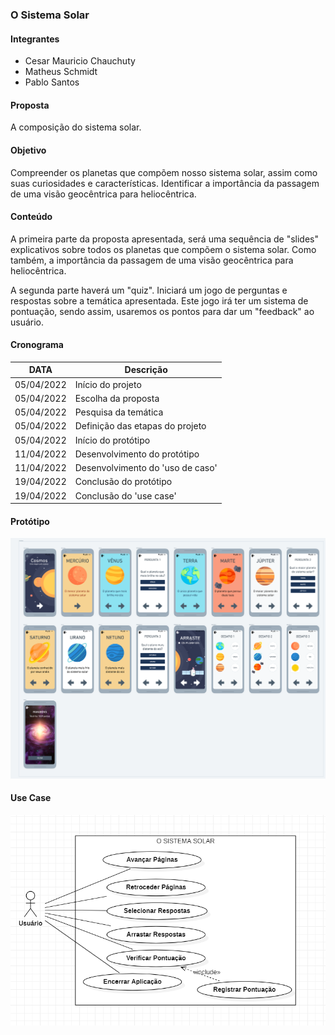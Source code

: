 ### O Sistema Solar

#### Integrantes
- Cesar Mauricio Chauchuty
- Matheus Schmidt
- Pablo Santos

#### Proposta
A composição do sistema solar.

#### Objetivo
Compreender os planetas que compõem nosso sistema solar, assim como suas curiosidades e características. Identificar a importância da passagem de uma visão geocêntrica para heliocêntrica.

#### Conteúdo
A primeira parte da proposta apresentada, será uma sequência de "slides" explicativos sobre todos os planetas que compõem o sistema solar.
Como também, a importância da passagem de uma visão geocêntrica para heliocêntrica.

A segunda parte haverá um "quiz".
Iniciará um jogo de perguntas e respostas sobre a temática apresentada. Este jogo irá ter um sistema de pontuação, sendo assim, usaremos os pontos para dar um "feedback" ao usuário.


#### Cronograma

| DATA       |             Descrição            |
|------------|----------------------------------|
| 05/04/2022 | Início do projeto                |
| 05/04/2022 | Escolha da proposta              |
| 05/04/2022 | Pesquisa da temática             |
| 05/04/2022 | Definição das etapas do projeto  |
| 05/04/2022 | Início do protótipo              |
| 11/04/2022 | Desenvolvimento do protótipo     |
| 11/04/2022 | Desenvolvimento do 'uso de caso' |
| 19/04/2022 | Conclusão do protótipo           |
| 19/04/2022 | Conclusão do 'use case'          |

#### Protótipo
![alt text](./images/prototipo.png "Title")

#### Use Case
![alt text](./images/usecase.png "Title")
